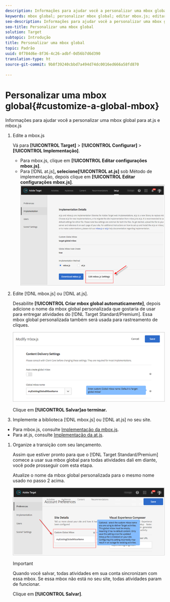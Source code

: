 ```yaml
---
description: Informações para ajudar você a personalizar uma mbox global para at.js e mbox.js
keywords: mbox global; personalizar mbox global; editar mbox.js; editar at.js; at.js; implementar mbox.js; implementar o at.js
seo-description: Informações para ajudar você a personalizar uma mbox global para at.js e mbox.js
seo-title: Personalizar uma mbox global
solution: Target
subtopic: Introdução
title: Personalizar uma mbox global
topic: Padrão
uuid: 0f784d6e-8f36-4c26-adbf-0d56b7d6d390
translation-type: ht
source-git-commit: 9b8f39240cbbd7a494d74dc0016ed666a58fd870

---
```



# Personalizar uma mbox global{#customize-a-global-mbox}

Informações para ajudar você a personalizar uma mbox global para at.js e mbox.js

1. Edite a mbox.js

   Vá para **[!UICONTROL Target]** &gt; **[!UICONTROL Configurar]** &gt; **[!UICONTROL Implementação]**.

   * Para mbox.js, clique em **[!UICONTROL Editar configurações mbox.js]**.
   * Para [!DNL at.js]**, selecione[!UICONTROL at.js]** sob Método de implementação, depois clique em **[!UICONTROL Editar configurações mbox.js]**.
   ![](assets/step-1-edit-mboxjs.png)

1. Edite [!DNL mbox.js] ou [!DNL at.js].

   Desabilite **[!UICONTROL Criar mbox global automaticamente]**, depois adicione o nome da mbox global personalizada que gostaria de usar para entregar atividades do [!DNL Target Standard/Premium]. Essa mbox global personalizada também será usada para rastreamento de cliques.

   ![](assets/step-2-edit-mboxjs-or-atjs.png)

   Clique em **[!UICONTROL Salvar]ao terminar.**
1. Implemente a biblioteca [!DNL mbox.js] ou [!DNL at.js] no seu site.

* Para mbox.js, consulte [Implementação da mbox.js](../../../../c-implementing-target/c-implementing-target-for-client-side-web/t-mbox-download/mbox-download.md#task_4EAE26BB84FD4E1D858F411AEDF4B420).
* Para at.js, consulte [Implementação da at.js](../../../../c-implementing-target/c-implementing-target-for-client-side-web/t-mbox-download/c-target-atjs-implementation/target-atjs-implementation.md#concept_8AC8D169E02944B1A547A0CAD97EAC17).

1. Organize a transição com seu lançamento.

   Assim que estiver pronto para que o [!DNL Target Standard/Premium] comece a usar sua mbox global para todas atividades dali em diante, você pode prosseguir com esta etapa.

   Atualize o nome da mbox global personalizada para o mesmo nome usado no passo 2 acima.

   ![](assets/step-4-time-the-transition-with-your-release.png)

   >[!IMPORTANT]
   >
   >Quando você salvar, todas atividades em sua conta sincronizam com essa mbox. Se essa mbox não está no seu site, todas atividades param de funcionar.

   Clique em **[!UICONTROL Salvar]**.
